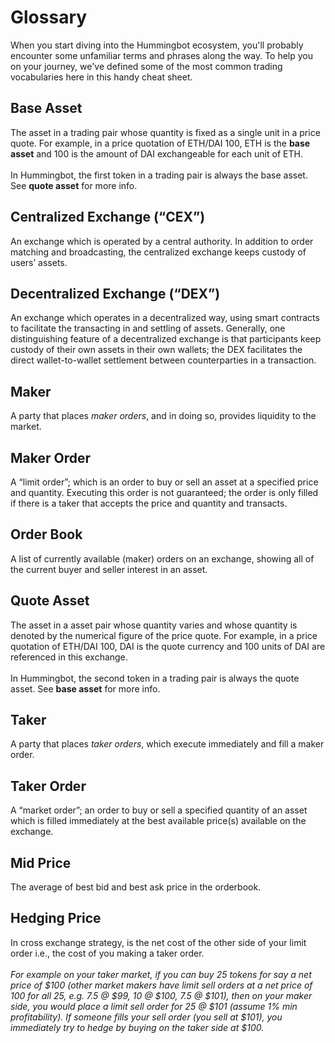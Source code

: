 # Glossary


When you start diving into the Hummingbot ecosystem, you'll probably encounter some unfamiliar terms and phrases along the way. To help you on your journey, we've defined some of the most common trading vocabularies here in this handy cheat sheet.

## Base Asset

The asset in a trading pair whose quantity is fixed as a single unit in a price quote. For example, in a price quotation of ETH/DAI 100, ETH is the **base asset** and 100 is the amount of DAI exchangeable for each unit of ETH.<br/><br/>In Hummingbot, the first token in a trading pair is always the base asset. See **quote asset** for more info.

## Centralized Exchange (“CEX”)

An exchange which is operated by a central authority. In addition to order matching and broadcasting, the centralized exchange keeps custody of users’ assets.

## Decentralized Exchange (“DEX”)

An exchange which operates in a decentralized way, using smart contracts to facilitate the transacting in and settling of assets. Generally, one distinguishing feature of a decentralized exchange is that participants keep custody of their own assets in their own wallets; the DEX facilitates the direct wallet-to-wallet settlement between counterparties in a transaction.

## Maker

A party that places _maker orders_, and in doing so, provides liquidity to the market.

## Maker Order

A “limit order”; which is an order to buy or sell an asset at a specified price and quantity. Executing this order is not guaranteed; the order is only filled if there is a taker that accepts the price and quantity and transacts.

## Order Book

A list of currently available (maker) orders on an exchange, showing all of the current buyer and seller interest in an asset.

## Quote Asset

The asset in a asset pair whose quantity varies and whose quantity is denoted by the numerical figure of the price quote. For example, in a price quotation of ETH/DAI 100, DAI is the quote currency and 100 units of DAI are referenced in this exchange.<br/><br/>In Hummingbot, the second token in a trading pair is always the quote asset. See **base asset** for more info.

## Taker

A party that places _taker orders_, which execute immediately and fill a maker order.

## Taker Order

A “market order”; an order to buy or sell a specified quantity of an asset which is filled immediately at the best available price(s) available on the exchange.

## Mid Price

The average of best bid and best ask price in the orderbook.

## Hedging Price

In cross exchange strategy, is the net cost of the other side of your limit order i.e., the cost of you making a taker order.<br/><br/>_For example on your taker market, if you can buy 25 tokens for say a net price of $100 (other market makers have limit sell orders at a net price of 100 for all 25, e.g. 7.5 @ $99, 10 @ $100, 7.5 @ $101), then on your maker side, you would place a limit sell order for 25 @ $101 (assume 1% min profitability). If someone fills your sell order (you sell at $101), you immediately try to hedge by buying on the taker side at \$100._
